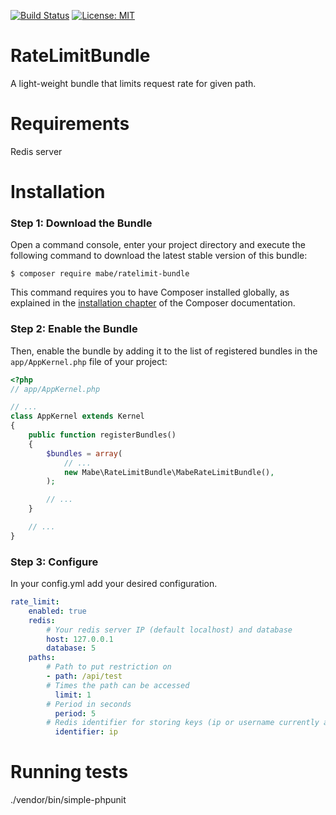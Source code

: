 [![Build Status](https://travis-ci.org/mbeineris/RateLimitBundle.svg?branch=master)](https://travis-ci.org/mbeineris/RateLimitBundle) [![License: MIT](https://img.shields.io/badge/License-MIT-yellow.svg)](https://opensource.org/licenses/MIT)
# RateLimitBundle

A light-weight bundle that limits request rate for given path.

Requirements
============

Redis server

Installation
============

### Step 1: Download the Bundle

Open a command console, enter your project directory and execute the
following command to download the latest stable version of this bundle:

```console
$ composer require mabe/ratelimit-bundle
```

This command requires you to have Composer installed globally, as explained
in the [installation chapter](https://getcomposer.org/doc/00-intro.md)
of the Composer documentation.

### Step 2: Enable the Bundle

Then, enable the bundle by adding it to the list of registered bundles
in the `app/AppKernel.php` file of your project:

```php
<?php
// app/AppKernel.php

// ...
class AppKernel extends Kernel
{
    public function registerBundles()
    {
        $bundles = array(
            // ...
            new Mabe\RateLimitBundle\MabeRateLimitBundle(),
        );

        // ...
    }

    // ...
}
```

### Step 3: Configure

In your config.yml add your desired configuration.

```yml
rate_limit:
    enabled: true
    redis:
        # Your redis server IP (default localhost) and database
        host: 127.0.0.1
        database: 5
    paths:
        # Path to put restriction on
        - path: /api/test
        # Times the path can be accessed
          limit: 1
        # Period in seconds
          period: 5
        # Redis identifier for storing keys (ip or username currently available)
          identifier: ip
``` 

Running tests
============

./vendor/bin/simple-phpunit
